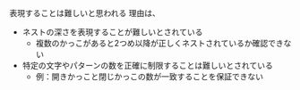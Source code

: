 表現することは難しいと思われる
理由は、

- ネストの深さを表現することが難しいとされている
  - 複数のかっこがあると2つめ以降が正しくネストされているか確認できない
- 特定の文字やパターンの数を正確に制限することは難しいとされている
  - 例：開きかっこと閉じかっこの数が一致することを保証できない
